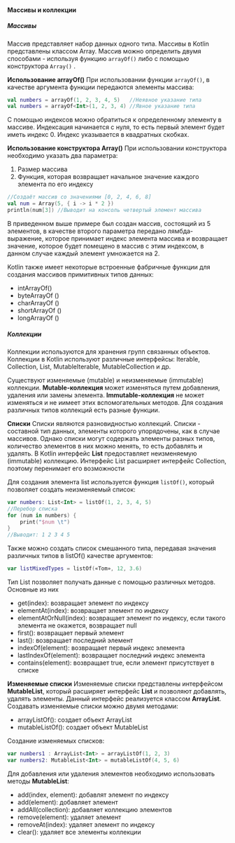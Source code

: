 #### Массивы и коллекции

##### Массивы
Массив представляет набор данных одного типа. Массивы в Kotlin представлены классом Array.
Массив можно определить двумя способами - используя функцию `arrayOf()` либо с помощью конструктора `Array()` .

**Использование arrayOf()**
При использовании функции `arrayOf()`, в качестве аргумента функции передаются элементы массива:
```kotlin
val numbers = arrayOf(1, 2, 3, 4, 5)   //Неявное указание типа
val numbers = arrayOf<Int>(1, 2, 3, 4) //Явное указание типа
```
С помощью индексов можно обратиться к определенному элементу в массиве. Индексация начинается с нуля, то есть первый элемент будет иметь индекс 0. Индекс указывается в квадратных скобках.

**Использование конструктора Array()**
При использовании конструктора необходимо указать два параметра:
1. Размер массива
2. Функция, которая возвращает начальное значение каждого элемента по его индексу
```kotlin
//Создаёт массив со значениями [0, 2, 4, 6, 8]
val num = Array(5, { i -> i * 2 })
println(num[3]) //Выводит на консоль четвертый элемент массива
```
В приведенном выше примере был создан массив, состоящий из 5 элементов, в качестве второго параметра передано лямбда-выражение, которое принимает индекс элемента массива и возвращает значение, которое будет помещено в массив с этим индексом, в данном случае каждый элемент умножается на 2.

Kotlin также имеет некоторые встроенные фабричные функции для создания массивов примитивных типов данных:
- intArrayOf()
- byteArrayOf ()
- charArrayOf ()
- shortArrayOf ()
- longArrayOf ()

##### Коллекции
Коллекции используются для хранения групп связанных объектов.
Коллекции в Kotlin используют различные интерфейсы: Iterable, Collection, List, MutableIterable, MutableCollection и др.

Существуют изменяемые (mutable) и неизменяемые (immutable) коллекции. **Mutable-коллекция** может изменяться путем добавления, удаления или замены элемента. **Immutable-коллекция** не может изменяться и не иимеет этих вспомогательных методов.
Для создания различных типов коллекций есть разные функции.

**Списки**
Списки являются разновидностью коллекций. 
Списки - составной тип данных, элементы которого упорядочены, как в случае массивов. Однако списки могут содержать элементы разных типов, количество элементов в них можно менять, то есть добавлять и удалять.
В Kotlin интерфейс **List** предоставляет неизменяемую (immutable) коллекцию. Интерфейс List расширяет интерфейс Collection, поэтому перенимает его возможности

Для создания элемента list используется функция `listOf()`, который позволяет создать неизменяемый список:
```kotlin
var numbers: List<Int> = listOf(1, 2, 3, 4, 5)
//Перебор списка
for (num in numbers) {
    print("$num \t")
}
//Выводит: 1 2 3 4 5
```
Также можно создать список смешанного типа, передавая значения различных типов в listOf() качестве аргументов:
```kotlin
var listMixedTypes = listOf(«Tom», 12, 3.6)
```
Тип List позволяет получать данные с помощью различных методов. Основные из них
- get(index): возвращает элемент по индексу
- elementAt(index): возвращает элемент по индексу
- elementAtOrNull(index): возвращает элемент по индексу, если такого элемента не окажется, возвращает null
- first(): возвращает первый элемент
- last(): возвращает последний элемент
- indexOf(element): возвращает первый индекс элемента
- lastIndexOf(element): возвращает последний индекс элемента
- contains(element): возвращает true, если элемент присутствует в списке

**Изменяемые списки**
Изменяемые списки представлены интерфейсом **MutableList**, который расширяет интерфейс **List** и позволяют добавлять, удалять элементы. Данный интерфейс реализуется классом **ArrayList**.
Создавать изменяемые списки можно двумя методами:
- arrayListOf(): создает объект ArrayList
- mutableListOf(): создает объект MutableList

Создание изменяемых списков:
```kotlin
var numbers1 : ArrayList<Int> = arrayListOf(1, 2, 3)
var numbers2: MutableList<Int> = mutableListOf(4, 5, 6)
```
Для добавления или удаления элементов необходимо использовать методы **MutableList**:
- add(index, element): добавлят элемент по индексу
- add(element): добавляет элемент
- addAll(collection): добавляет коллекцию элементов
- remove(element): удаляет элемент
- removeAt(index): удаляет элемент по индексу
- clear(): удаляет все элементы коллекции